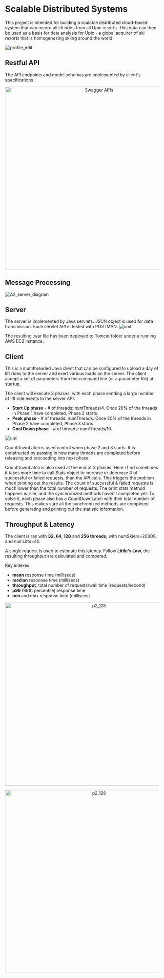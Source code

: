 # Scalable Distributed Systems

This project is intended for building a scalable distributed cloud-based system that can record all lift rides from all Upic resorts. This data can then be used as a basis for data analysis for Upic - a global acquirer of ski resorts that is homogenezing skiing around the world.

![profile_edit](https://user-images.githubusercontent.com/20607583/154911354-053248ef-2142-466d-a763-d7c2d61fabd4.jpeg)


## Restful API
The API endpoints and model schemas are implemented by client's specifications . [](https://app.swaggerhub.com/apis/cloud-perf/SkiDataAPI/1.16)
<p align="center">
<img width="600" alt="Swagger APIs" src="https://user-images.githubusercontent.com/20607583/154888454-ae0dc003-602d-4e20-b6b0-80c48ce2a888.png">
</p>


## Message Processing

![A2_server_diagram](https://user-images.githubusercontent.com/20607583/158247392-8271d8b2-d236-4a67-b65e-243c13d10904.png)


## Server
The server is implemented by Java servlets. JSON object is used for data transmission. Each servlet API is tested with POSTMAN.
![uml](https://user-images.githubusercontent.com/20607583/154888583-67a1417c-f4d4-4126-b062-c8b101268c24.png)



The resulting .war file has been deployed to Tomcat folder under a running AWS EC2 instance.


## Client
This is a multithreaded Java client that can be configured to upload a day of lift rides to the server and exert various loads on the server. 
The client accept a set of parameters from the command line (or a parameter file) at startup. 

The client will execute 3 phases, with each phase sending a large number of lift ride events to the server API.

* __Start Up phase__ - # of threads: numThreads/4. Once 20% of the threads in Phase 1 have completed, Phase 2 starts.
* __Peak phase__ - # of threads: numThreads. Once 20% of the threads in Phase 2 have completed, Phase 3 starts.
* __Cool Down phase__ - # of threads: numThreads/10.

![uml](https://user-images.githubusercontent.com/20607583/154888904-46444245-3d4e-40b4-82ae-6ec6dbb0b931.png)


CountDownLatch is used control when phase 2 and 3 starts. It is constructed by passing in how many threads are completed before releasing and proceeding into next phase. 

CountDownLatch is also used at the end of 3 phases. Here I find sometimes it takes more time to call Stats object to increase or decrease # of successful or failed requests, than the API calls. This triggers the problem when printing out the results. The count of successful & failed requests is much lower than the total number of requests. The print stats method happens earlier, and the synchronized methods haven’t completed yet. To solve it, each phase also has a CountDownLatch with their total number of requests. This makes sure all the synchronized methods are completed before generating and printing out the statistic information.

## Throughput & Latency

The client is ran with __32, 64, 128__ and __256 threads__, with numSkiers=20000, and numLifts=40. 

A single request is used to estimate this latency. Follow __Little's Law__, the resulting throughput are calculated and compared.

Key indexes:

- __mean__ response time (millisecs)
- __median__ response time (millisecs)
- __throughput__, total number of requests/wall time (requests/second)
- __p99__ (99th percentile) response time
- __min__ and max response time (millisecs)


<p align="center">
<img width="600" alt="p2_128" src="https://user-images.githubusercontent.com/20607583/154889902-51cc5005-276b-439b-b801-993be23270b8.png">
</p>

<p align="center">
<img width="600" alt="p2_128" src="https://user-images.githubusercontent.com/20607583/154890168-d79603f8-1200-4a18-a13e-b812bb5332a5.png">
</p>

